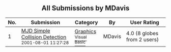 ﻿<div align="center">

## All Submissions by MDavis

</div>

No.  | Submission | Category | By   | User Rating
---- | ---------- | -------- | ---- | -----------
1 | [MJD Simple Collision Detection<br /><sup>2001-08-01 11:27:28</sup>](https://github.com/Planet-Source-Code/mdavis-mjd-simple-collision-detection__1-25732) | [Graphics<br /><sup>Visual Basic</sup>](../ByCategory/graphics__1-46.md) | MDavis | 4.0 (8 globes from 2 users)
